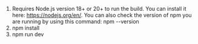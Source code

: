 1. Requires Node.js version 18+ or 20+ to run the build. You can install it here: https://nodejs.org/en/.
    You can also check the version of npm you are running by using this command: npm --version
2. npm install
3. npm run dev